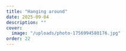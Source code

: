 ```yaml
---
title: "Hanging around"
date: 2025-09-04
description: ""
cover:
  image: "/uploads/photo-1756994580176.jpg"
order: 22
---
```


